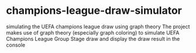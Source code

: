 # champions-league-draw-simulator
simulating the UEFA champions league draw using graph theory
The project makes use of graph theory (especially graph coloring) to simulate UEFA Champions League Group Stage draw and display the draw result in the console
